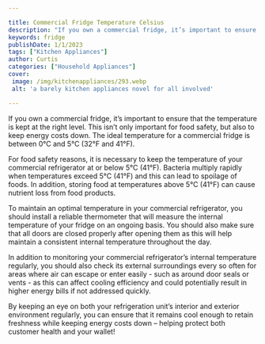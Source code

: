 ```yaml
---

title: Commercial Fridge Temperature Celsius
description: "If you own a commercial fridge, it’s important to ensure that the temperature is kept at the right level. This isn’t only importan...keep reading to learn"
keywords: fridge
publishDate: 1/1/2023
tags: ["Kitchen Appliances"]
author: Curtis
categories: ["Household Appliances"]
cover: 
 image: /img/kitchenappliances/293.webp
 alt: 'a barely kitchen appliances novel for all involved'

---
```


If you own a commercial fridge, it’s important to ensure that the temperature is kept at the right level. This isn’t only important for food safety, but also to keep energy costs down. The ideal temperature for a commercial fridge is between 0°C and 5°C (32°F and 41°F).

For food safety reasons, it is necessary to keep the temperature of your commercial refrigerator at or below 5°C (41°F). Bacteria multiply rapidly when temperatures exceed 5°C (41°F) and this can lead to spoilage of foods. In addition, storing food at temperatures above 5°C (41°F) can cause nutrient loss from food products. 

To maintain an optimal temperature in your commercial refrigerator, you should install a reliable thermometer that will measure the internal temperature of your fridge on an ongoing basis. You should also make sure that all doors are closed properly after opening them as this will help maintain a consistent internal temperature throughout the day. 

In addition to monitoring your commercial refrigerator’s internal temperature regularly, you should also check its external surroundings every so often for areas where air can escape or enter easily - such as around door seals or vents - as this can affect cooling efficiency and could potentially result in higher energy bills if not addressed quickly. 

By keeping an eye on both your refrigeration unit’s interior and exterior environment regularly, you can ensure that it remains cool enough to retain freshness while keeping energy costs down – helping protect both customer health and your wallet!
